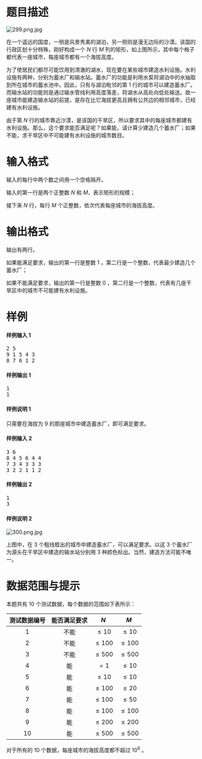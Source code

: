 
# 题目描述

![299.png.jpg](/source/guoj/1184/img/aHR0cHM6Ly9ndW9qLmljdS9wcm9ibGVtLzExODQvaHR0cHM6Ly9pLmxvbGkubmV0LzIwMTgvMDUvMjIvNWIwM2RiNTY1NTBhMy5qcGc=.jpg)

在一个遥远的国度，一侧是风景秀美的湖泊，另一侧则是漫无边际的沙漠。该国的行政区划十分特殊，刚好构成一个 $N$ 行 $M$ 列的矩形，如上图所示，其中每个格子都代表一座城市，每座城市都有一个海拔高度。

为了使居民们都尽可能饮用到清澈的湖水，现在要在某些城市建造水利设施。水利设施有两种，分别为蓄水厂和输水站。蓄水厂的功能是利用水泵将湖泊中的水抽取到所在城市的蓄水池中。因此，只有与湖泊毗邻的第 $1$ 行的城市可以建造蓄水厂。而输水站的功能则是通过输水管线利用高度落差，将湖水从高处向低处输送。故一座城市能建造输水站的前提，是存在比它海拔更高且拥有公共边的相邻城市，已经建有水利设施。

由于第 $N$ 行的城市靠近沙漠，是该国的干旱区，所以要求其中的每座城市都建有水利设施。那么，这个要求能否满足呢？如果能，请计算少建造几个蓄水厂；如果不能，求干旱区中不可能建有水利设施的城市数目。 

# 输入格式

输入的每行中两个数之间用一个空格隔开。

输入的第一行是两个正整数 $N$ 和 $M$，表示矩形的规模；

接下来 $N$ 行，每行 $M$ 个正整数，依次代表每座城市的海拔高度。 

# 输出格式

输出有两行。

如果能满足要求，输出的第一行是整数 $1$ ，第二行是一个整数，代表最少建造几个蓄水厂；

如果不能满足要求，输出的第一行是整数 $0$ ，第二行是一个整数，代表有几座干旱区中的城市不可能建有水利设施。 

# 样例

#### 样例输入 1
<pre>
2 5
9 1 5 4 3
8 7 6 1 2
</pre>

#### 样例输出 1
<pre>
1
1
</pre>

#### 样例说明 1

只需要在海拔为 $9$ 的那座城市中建造蓄水厂，即可满足要求。 

#### 样例输入 2
<pre>
3 6
8 4 5 6 4 4
7 3 4 3 3 3
3 2 2 1 1 2
</pre>

#### 样例输出 2
<pre>
1
3
</pre>

#### 样例说明 2

![300.png.jpg](/source/guoj/1184/img/aHR0cHM6Ly9pLmxvbGkubmV0LzIwMTgvMDUvMjIvNWIwM2RiNTY1NjcyOC5qcGc=.jpg)

上图中，在 $3$ 个粗线框出的城市中建造蓄水厂，可以满足要求。以这 $3$ 个蓄水厂为源头在干旱区中建造的输水站分别用 $3$ 种颜色标出。当然，建造方法可能不唯一。 


# 数据范围与提示

本题共有 $10$ 个测试数据，每个数据的范围如下表所示：

| 测试数据编号 | 能否满足要求 |    $N$    |    $M$    |    
| :----: | :----: | :-------: | :-------: |    
|   1    |   不能   | $\le 10$  | $\le 10$  |   
|   2    |   不能   | $\le 100$ | $\le 100$ |    
|   3    |   不能   | $\le 500$ | $\le 500$ |   
|   4    |   能    |   $=1$    | $\le 10$  |    
|   5    |   能    | $\le 10$  | $\le 10$  |    
|   6    |   能    | $\le 100$ | $\le 20$  |    
|   7    |   能    | $\le 100$ | $\le 50$  |   
|   8    |   能    | $\le 100$ | $\le 100$ |    
|   9    |   能    | $\le 200$ | $\le 200$ |    
|   10   |   能    | $\le 500$ | $\le 500$ |   

对于所有的 $10$ 个数据，每座城市的海拔高度都不超过 $10^6$ 。

